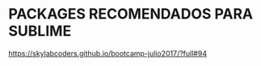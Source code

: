<h1>PACKAGES RECOMENDADOS PARA SUBLIME</h1>

https://skylabcoders.github.io/bootcamp-julio2017/?full#94